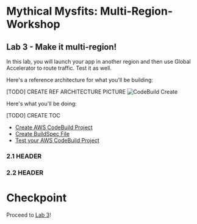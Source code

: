 # Mythical Mysfits: Multi-Region-Workshop

## Lab 3 - Make it multi-region!

In this lab, you will launch your app in another region and then use Global Accelerator to route traffic. Test it as well.

Here's a reference architecture for what you'll be building:

[TODO] CREATE REF ARCHITECTURE PICTURE
![CodeBuild Create](images/arch-codebuild.png)

Here's what you'll be doing:

[TODO] CREATE TOC
* [Create AWS CodeBuild Project](#create-aws-codebuild-project)
* [Create BuildSpec File](#create-buildspec-file)
* [Test your AWS CodeBuild Project](#test-your-aws-codebuild-project)

### 2.1 HEADER

### 2.2 HEADER

# Checkpoint 

Proceed to [Lab 3](../Lab-3)!
